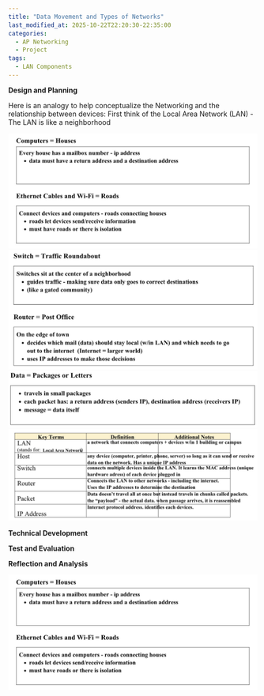 ```yaml
---
title: "Data Movement and Types of Networks"
last_modified_at: 2025-10-22T22:20:30-22:35:00
categories:
  - AP Networking
  - Project
tags:
  - LAN Components
---
```


**Design and Planning**

Here is an analogy to help conceptualize the Networking and the relationship between devices: 
First think of the Local Area Network (LAN) - The LAN is like a neighborhood

![Neighborhood diagram 1](/assets/images/Photo9DataMovementandTypesofNetworks.jpg)
![Neighborhood diagram 2](/assets/images/Photo10DataMovementandTypesofNetworks.jpg)
![Neighborhood diagram 3](/assets/images/Photo11DataMovementandTypesofNetworks.jpg)
![Neighborhood diagram 4](/assets/images/Photo12DataMovementandTypesofNetworks.jpg)

**Technical Development**

**Test and Evaluation**

**Reflection and Analysis**
<!-- ...existing code... -->
![Neighborhood diagram 1](/assets/images/Photo9DataMovementandTypesofNetworks.jpg)
<!-- ...existing code... -->